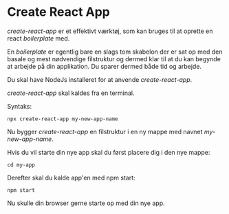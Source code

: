 # Create React App

*create-react-app* er et effektivt værktøj, som kan bruges til at oprette en react *boilerplate* med.

En *boilerplate* er egentlig bare en slags tom skabelon der er sat op med den basale og mest nødvendige filstruktur og dermed klar til at du kan begynde at arbejde på din applikation. Du sparer dermed både tid og arbejde.  

Du skal have NodeJs installeret for at anvende *create-react-app*.

*create-react-app* skal kaldes fra en terminal.

Syntaks:
```
npx create-react-app my-new-app-name
```
Nu bygger *create-react-app* en filstruktur i en ny mappe med navnet *my-new-app-name*. 

Hvis du vil starte din nye app skal du først placere dig i den nye mappe:
```
cd my-app
```
Derefter skal du kalde app'en med npm start:
```
npm start
````
Nu skulle din browser gerne starte op med din nye app.


